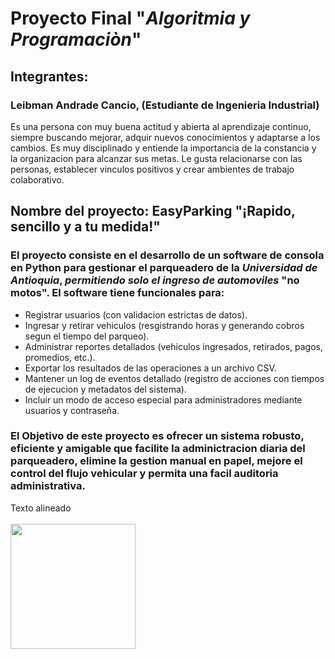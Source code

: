 
# Proyecto Final "*Algoritmia y Programaciòn*"


## Integrantes:
### Leibman Andrade Cancio, (Estudiante de Ingenieria Industrial)
Es una persona con muy buena actitud y abierta al aprendizaje continuo, siempre buscando mejorar, adquir nuevos conocimientos y adaptarse a los cambios. Es muy disciplinado y entiende la importancia de la constancia y la organizacion para alcanzar sus metas. Le gusta relacionarse con las personas, establecer vinculos positivos y crear ambientes de trabajo colaborativo.




  ## Nombre del proyecto: EasyParking "¡Rapido, sencillo y a tu medida!"
### El proyecto consiste en el desarrollo de un software de consola en Python para gestionar el parqueadero de la *Universidad de Antioquia*, *permitiendo solo el ingreso de automoviles* "no motos". El software tiene funcionales para:
* Registrar usuarios (con validacion estrictas de datos).
* Ingresar y retirar vehiculos (resgistrando horas y generando cobros segun el tiempo del parqueo).
* Administrar reportes detallados (vehiculos ingresados, retirados, pagos, promedios, etc.).
* Exportar los resultados de las operaciones a un archivo CSV.
* Mantener un log de eventos detallado (registro de acciones con tiempos de ejecucion y metadatos del sistema).
* Incluir un modo de acceso especial para administradores mediante usuarios y contraseña.

### El Objetivo de este proyecto es ofrecer un sistema robusto, eficiente y amigable que facilite la adminictracion diaria del parqueadero, elimine la gestion manual en papel, mejore el control del flujo vehicular y permita una facil auditoria administrativa.

  <p aling = <"center"> 
  Texto alineado
  <br><br>
  <img src="https://i.postimg.cc/Qt3MNscL/Logo-Easyparking.jpg)](https://postimg.cc/KK0bQ69Q" width="200" height="200"> 
  </p>                         
  
         

                                                      
